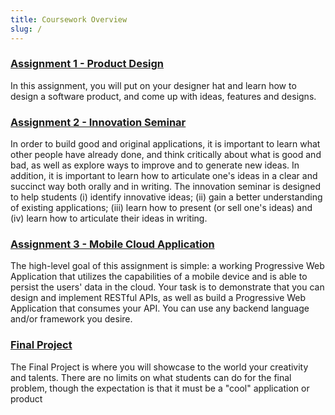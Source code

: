 ```yaml
---
title: Coursework Overview
slug: /
---
```


### [Assignment 1 - Product Design](./product-design)

In this assignment, you will put on your designer hat and learn how to design a software product, and come up with ideas, features and designs.

### [Assignment 2 - Innovation Seminar](./seminar)

In order to build good and original applications, it is important to learn what other people have already done, and think critically about what is good and bad, as well as explore ways to improve and to generate new ideas. In addition, it is important to learn how to articulate one's ideas in a clear and succinct way both orally and in writing. The innovation seminar is designed to help students (i) identify innovative ideas; (ii) gain a better understanding of existing applications; (iii) learn how to present (or sell one's ideas) and (iv) learn how to articulate their ideas in writing.

### [Assignment 3 - Mobile Cloud Application](./mobile)

The high-level goal of this assignment is simple: a working Progressive Web Application that utilizes the capabilities of a mobile device and is able to persist the users' data in the cloud. Your task is to demonstrate that you can design and implement RESTful APIs, as well as build a Progressive Web Application that consumes your API. You can use any backend language and/or framework you desire.

### [Final Project](./project)

The Final Project is where you will showcase to the world your creativity and talents. There are no limits on what students can do for the final problem, though the expectation is that it must be a "cool" application or product
